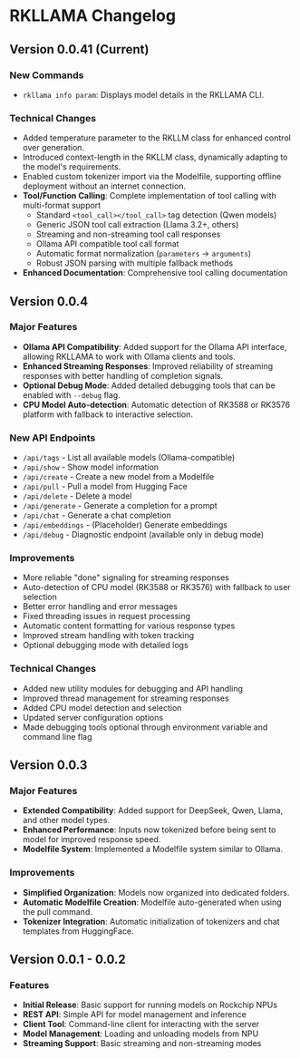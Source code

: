 # RKLLAMA Changelog


## Version 0.0.41 (Current)

### New Commands
- `rkllama info param`: Displays model details in the RKLLAMA CLI.

### Technical Changes
- Added temperature parameter to the RKLLM class for enhanced control over generation.
- Introduced context-length in the RKLLM class, dynamically adapting to the model's requirements.
- Enabled custom tokenizer import via the Modelfile, supporting offline deployment without an internet connection.
- **Tool/Function Calling**: Complete implementation of tool calling with multi-format support
  - Standard `<tool_call></tool_call>` tag detection (Qwen models)
  - Generic JSON tool call extraction (Llama 3.2+, others)
  - Streaming and non-streaming tool call responses
  - Ollama API compatible tool call format
  - Automatic format normalization (`parameters` → `arguments`)
  - Robust JSON parsing with multiple fallback methods
- **Enhanced Documentation**: Comprehensive tool calling documentation


## Version 0.0.4

### Major Features
- **Ollama API Compatibility**: Added support for the Ollama API interface, allowing RKLLAMA to work with Ollama clients and tools.
- **Enhanced Streaming Responses**: Improved reliability of streaming responses with better handling of completion signals.
- **Optional Debug Mode**: Added detailed debugging tools that can be enabled with `--debug` flag.
- **CPU Model Auto-detection**: Automatic detection of RK3588 or RK3576 platform with fallback to interactive selection.

### New API Endpoints
- `/api/tags` - List all available models (Ollama-compatible)
- `/api/show` - Show model information
- `/api/create` - Create a new model from a Modelfile
- `/api/pull` - Pull a model from Hugging Face
- `/api/delete` - Delete a model
- `/api/generate` - Generate a completion for a prompt
- `/api/chat` - Generate a chat completion
- `/api/embeddings` - (Placeholder) Generate embeddings
- `/api/debug` - Diagnostic endpoint (available only in debug mode)

### Improvements
- More reliable "done" signaling for streaming responses
- Auto-detection of CPU model (RK3588 or RK3576) with fallback to user selection
- Better error handling and error messages
- Fixed threading issues in request processing
- Automatic content formatting for various response types
- Improved stream handling with token tracking
- Optional debugging mode with detailed logs

### Technical Changes
- Added new utility modules for debugging and API handling
- Improved thread management for streaming responses
- Added CPU model detection and selection
- Updated server configuration options
- Made debugging tools optional through environment variable and command line flag

## Version 0.0.3

### Major Features
- **Extended Compatibility**: Added support for DeepSeek, Qwen, Llama, and other model types.
- **Enhanced Performance**: Inputs now tokenized before being sent to model for improved response speed.
- **Modelfile System**: Implemented a Modelfile system similar to Ollama.

### Improvements
- **Simplified Organization**: Models now organized into dedicated folders.
- **Automatic Modelfile Creation**: Modelfile auto-generated when using the pull command.
- **Tokenizer Integration**: Automatic initialization of tokenizers and chat templates from HuggingFace.

## Version 0.0.1 - 0.0.2

### Features
- **Initial Release**: Basic support for running models on Rockchip NPUs
- **REST API**: Simple API for model management and inference
- **Client Tool**: Command-line client for interacting with the server
- **Model Management**: Loading and unloading models from NPU
- **Streaming Support**: Basic streaming and non-streaming modes
